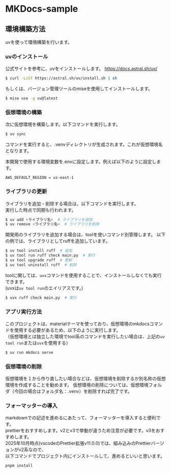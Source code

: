 # MKDocs-sample

## 環境構築方法

uvを使って環境構築を行います。

### uvのインストール

公式サイトを参考に、uvをインストールします。
https://docs.astral.sh/uv/

```bash
$ curl -LsSf https://astral.sh/uv/install.sh | sh
```

もしくは、バージョン管理ツールのmiseを使用してインストールします。

```bash
$ mise use -g uv@latest
```

### 仮想環境の構築

次に仮想環境を構築します。以下コマンドを実行します。

```bash
$ uv sync
```

コマンドを実行すると、.venvディレクトリが生成されます。これが仮想環境名となります。

本開発で使用する環境変数を.envに設定します。例えば以下のように設定します。

```
AWS_DEFAULT_REGION = us-east-1
```

### ライブラリの更新

ライブラリを追加・削除する場合は、以下コマンドを実行します。  
実行した時点で同期も行われます。

```bash
$ uv add <ライブラリ名>  # ライブラリを追加
$ uv remove <ライブラリ名>  # ライブラリを削除
```

開発用のライブラリを追加する場合は、toolを使いコマンド別管理します。
以下の例では、ライブラリとしてruffを追加しています。

```bash
$ uv tool install ruff  # 追加
$ uv tool run ruff check main.py  # 実行
$ uv tool upgrade ruff  # 更新
$ uv tool uninstall ruff  # 削除
```

toolに関しては、`uvx`コマンドを使用することで、インストールしなくても実行できます。  
(uvxは`uv tool run`のエイリアスです。)

```bash
$ uvx ruff check main.py  # 実行
```

### アプリ実行方法

このプロジェクトは、materialテーマを使っており、仮想環境のmkdocsコマンドを使用する必要があるため、以下のように実行します。  
（仮想環境とは独立した環境でtool系のコマンドを実行したい場合は、上記の`uv tool run`または`uvx`を使用する）

```bash
$ uv run mkdocs serve
```

### 仮想環境の削除

仮想環境を１から作り直したい場合などは、仮想環境を削除するか別名称の仮想環境を作成することを勧めます。
仮想環境の削除については、仮想環境フォルダ（今回の場合はフォルダ名：.venv）を削除すれば完了です。

### フォーマッターの導入

markdownでの記述を進めるにあたって、フォーマッターを導入すると便利です。  
prettierをおすすめします。v2とv3で挙動が違うため注意が必要です。v3をおすすめします。  
2025年10月時点(vscodeのPrettier拡張v11.0.0)では、組み込みのPrettierバージョンがv2系なので、  
以下コマンドでプロジェクト内にインストールして、進めるといいと思います。  

```bash
pnpm install
```
